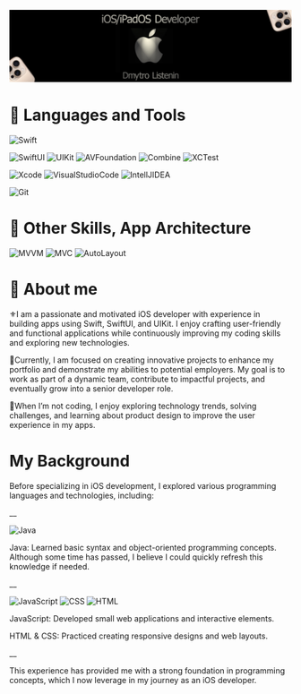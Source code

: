 ![Header](./assets/99.png)

##

# 🔱 Languages and Tools

![Swift](https://img.shields.io/badge/-Swift-090909?style-for-the-badge&logo=Swift)

![SwiftUI](https://img.shields.io/badge/-SwiftUI-090909?style-for-the-badge&logo=Swift&logoColor=675CFF)
![UIKit](https://img.shields.io/badge/-UIKit-090909?style-for-the-badge&logo=UIKit&logoColor=675CFF)
![AVFoundation](https://img.shields.io/badge/-AVFoundation-090909?style-for-the-badge&logo=Framework)
![Combine](https://img.shields.io/badge/-Combine-090909?style-for-the-badge&logo=Framework)
![XCTest](https://img.shields.io/badge/-XCTest-090909?style-for-the-badge&logo=Framework)

![Xcode](https://img.shields.io/badge/-Xcode-090909?style-for-the-badge&logo=Xcode)
![VisualStudioCode](https://img.shields.io/badge/-VisualStudioCode-090909?style-for-the-badge&logo=VisualStudioCode)
![IntellJIDEA](https://img.shields.io/badge/-IntellJIDEA-090909?style-for-the-badge&logo=IntellJIDEA)

![Git](https://img.shields.io/badge/-Git-090909?style-for-the-badge&logo=Git)

##

# 🔱 Other Skills, App Architecture

![MVVM](https://img.shields.io/badge/-MVVM-090909?style-for-the-badge&logo=Swift&logoColor=675CFF)
![MVC](https://img.shields.io/badge/-MVC-090909?style-for-the-badge&logo=UIKit)
![AutoLayout](https://img.shields.io/badge/-AutoLayout-090909?style-for-the-badge&logo=UIKit&logoColor=F18F50)




##
##
# 🔱 About me 
⚜️I am a passionate and motivated iOS developer with experience in building apps using Swift, SwiftUI, and UIKit. I enjoy crafting user-friendly and functional applications while continuously improving my coding skills and exploring new technologies.

🔆Currently, I am focused on creating innovative projects to enhance my portfolio and demonstrate my abilities to potential employers. My goal is to work as part of a dynamic team, contribute to impactful projects, and eventually grow into a senior developer role.

🔅When I’m not coding, I enjoy exploring technology trends, solving challenges, and learning about product design to improve the user experience in my apps.
##

# My Background
Before specializing in iOS development, I explored various programming languages and technologies, including:

__

![Java](https://img.shields.io/badge/-Java-9EA3DB?style-for-the-badge&logo=Java)

Java: Learned basic syntax and object-oriented programming concepts. Although some time has passed, I believe I could quickly refresh this knowledge if needed.

__

![JavaScript](https://img.shields.io/badge/-JavaScript-090909?style-for-the-badge&logo=JavaScript)
![CSS](https://img.shields.io/badge/-CSS-090909?style-for-the-badge&logo=CSS)
![HTML](https://img.shields.io/badge/-HTML-090909?style-for-the-badge&logo=HTML)

JavaScript: Developed small web applications and interactive elements.

HTML & CSS: Practiced creating responsive designs and web layouts.

__

This experience has provided me with a strong foundation in programming concepts, which I now leverage in my journey as an iOS developer.
##




